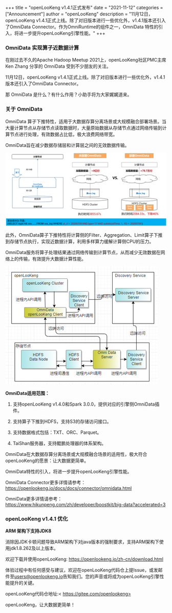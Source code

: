 +++ 
title = "openLooKeng v1.4.1正式发布"
date = "2021-11-12"
categories = ["Announcement"]
author = "openLooKeng"
description = "11月12日，openLooKeng v1.4.1正式上线。除了对旧版本进行一些优化外，v1.4.1版本还引入了OmniData Connector。作为OmniRuntime的组件之一，OmniData 特性的引入，将进一步提升openLooKeng引擎性能。"
+++

### OmniData 实现算子近数据计算
在刚过去不久的Apache Hadoop Meetup 2021上，openLooKeng社区PMC主席Ken Zhang 分享的 OmniData 受到不少朋友的关注。

11月12日，openLooKeng v1.4.1正式上线。除了对旧版本进行一些优化外，v1.4.1版本还引入了OmniData Connector。

那 OmniData 是什么？有什么作用？小助手将为大家娓娓道来。

### 关于 OmniData

OmniData 算子下推特性，适用于大数据存算分离场景或大规模融合部署场景。当大量计算节点从存储节点读取数据时，大量原始数据从存储节点通过网络传输到计算节点进行处理，有效数据占比低，极大浪费网络带宽。

OmniData旨在减少数据存储层和计算层之间的无效数据传输。 

<img src='./img1.png' alt='OmniData' />

此外，OmniData算子下推特性将计算侧的Filter、Aggregation、Limit算子下推到存储节点执行，实现近数据计算，利用多样算力缓解计算侧CPU的压力。

OmniData服务将算子处理结果通过网络传输到计算节点，从而减少无效数据在网络上的传输，有效提升大数据计算性能。

<img src='./img2.png' alt='OmniData' />

**OmniData适用范围：**

1. 支持openLooKeng v1.4.0和Spark 3.0.0，提供对应的引擎侧OmniData插件。
 
2. 支持算子下推到HDFS，支持S3的存储访问接口。

3. 支持数据格式包括：TXT、ORC、Parquet。

4. TaiShan服务器，支持鲲鹏处理器的体系架构。


OmniData在大数据存算分离场景或大规模融合场景的适用性，极大符合openLooKeng的愿景：让大数据更简单。

OmniData特性的引入，将进一步提升openLooKeng引擎性能。

OmniData Connector更多详情请参考：
<https://openlookeng.io/docs/docs/connector/omnidata.html>

OmniData更多详情请参考：
<https://www.hikunpeng.com/zh/developer/boostkit/big-data?accelerated=3>

### openLooKeng v1.4.1 优化

**ARM 架构下支持JDK8**

消除因JDK卡顿问题导致ARM架构下对java版本的强制要求，支持ARM架构下使用jdk1.8.262及以上版本。

欢迎下载并使用openLooKeng: <https://openlookeng.io/zh-cn/download.html>

体验过程中有任何感受与建议，欢迎在openLooKeng代码仓上提Issue，或发邮件至<users@openlookeng.io>告知我们。您的声音或将成为openLooKeng引擎性能提升的关键。

openLooKeng代码仓地址:< https://gitee.com/openlookeng>

openLooKeng，让大数据更简单！ 
 